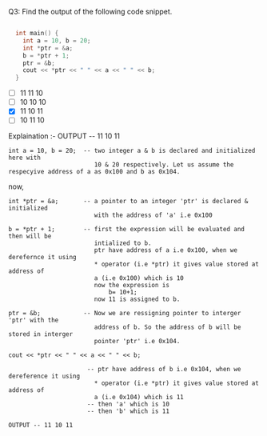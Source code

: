 Q3: Find the output of the following code snippet.

  ```cpp

    int main() {
      int a = 10, b = 20;
      int *ptr = &a;
      b = *ptr + 1;
      ptr = &b;
      cout << *ptr << " " << a << " " << b;
    }

  ```
  - [ ] 11 11 10
  - [ ] 10 10 10
  - [x] 11 10 11
  - [ ] 10 11 10

Explaination :- OUTPUT -- 11 10 11

    int a = 10, b = 20;  -- two integer a & b is declared and initialized here with 
                            10 & 20 respectively. Let us assume the respecyive address of a as 0x100 and b as 0x104.
  now,

    int *ptr = &a;       -- a pointer to an integer 'ptr' is declared & initialized
                            with the address of 'a' i.e 0x100
    
    b = *ptr + 1;        -- first the expression will be evaluated and then will be
                            intialized to b.
                            ptr have address of a i.e 0x100, when we derefernce it using
                            * operator (i.e *ptr) it gives value stored at address of 
                            a (i.e 0x100) which is 10
                            now the expression is 
                                b= 10+1; 
                            now 11 is assigned to b.
    
    ptr = &b;            -- Now we are ressigning pointer to interger 'ptr' with the 
                            address of b. So the address of b will be stored in interger 
                            pointer 'ptr' i.e 0x104.

    cout << *ptr << " " << a << " " << b;

                          -- ptr have address of b i.e 0x104, when we dereference it using
                            * operator (i.e *ptr) it gives value stored at address of 
                            a (i.e 0x104) which is 11
                          -- then 'a' which is 10
                          -- then 'b' which is 11

    OUTPUT -- 11 10 11                        
                            

